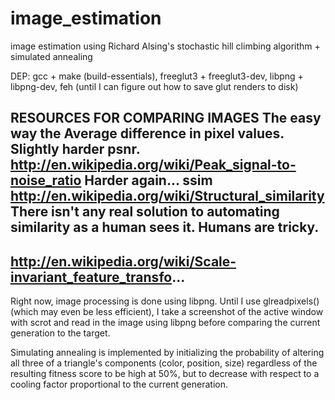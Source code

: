 # image_estimation
image estimation using Richard Alsing's stochastic hill climbing algorithm + simulated annealing

DEP: gcc + make (build-essentials), freeglut3 + freeglut3-dev, libpng + libpng-dev, feh (until I can figure out how to save glut renders to disk)
	
RESOURCES FOR COMPARING IMAGES
The easy way the Average difference in pixel values.
Slightly harder psnr. http://en.wikipedia.org/wiki/Peak_signal-to-noise_ratio
Harder again... ssim http://en.wikipedia.org/wiki/Structural_similarity
There isn't any real solution to automating similarity as a human sees it. Humans are tricky.
-----
http://en.wikipedia.org/wiki/Scale-invariant_feature_transfo...
-----

Right now, image processing is done using libpng. Until I use glreadpixels() (which may even be less efficient), I take a screenshot of the active window with scrot and read in the image using libpng before
comparing the current generation to the target. 

Simulating annealing is implemented by initializing the probability of altering all three of a triangle's components (color, position, size) regardless of the resulting fitness score to be high at 50%, but to decrease with respect to a cooling factor proportional to the current generation.